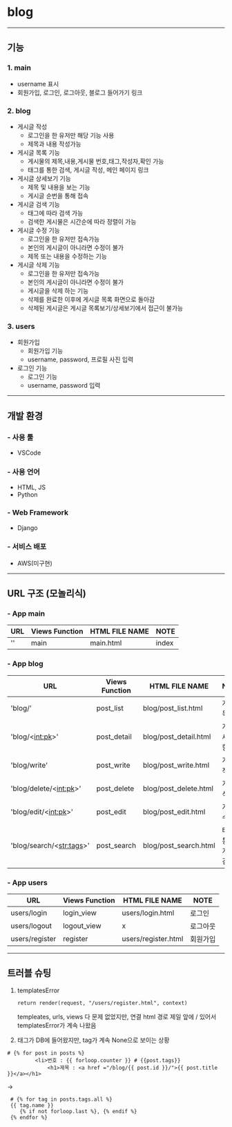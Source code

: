 # blog
---
## 기능
### 1. main
   - username 표시
   - 회원가입, 로그인, 로그아웃, 블로그 들어가기 링크
### 2. blog
   - 게시글 작성
     - 로그인을 한 유저만 해당 기능 사용
     - 제목과 내용 작성가능
   - 게시글 목록 기능
     - 게시물의 제목,내용,게시물 번호,태그,작성자,확인 가능
     - 태그를 통한 검색, 게시글 작성, 메인 페이지 링크
   - 게시글 상세보기 기능
     - 제목 및 내용을 보는 기능
     - 게시글 순번을 통해 접속
   - 게시글 검색 기능
     - 태그에 따라 검색 가능
     - 검색한 게시물은 시간순에 따라 정렬이 가능
   - 게시글 수정 기능
     - 로그인을 한 유저만 접속가능
     - 본인의 게시글이 아니라면 수정이 불가
     - 제목 또는 내용을 수정하는 기능
   - 게시글 삭제 기능
     - 로그인을 한 유저만 접속가능
     - 본인의 게시글이 아니라면 수정이 불가
     - 게시글을 삭제 하는 기능
     - 삭제를 완료한 이후에 게시글 목록 화면으로 돌아감
     - 삭제된 게시글은 게시글 목록보기/상세보기에서 접근이 불가능
### 3. users
   - 회원가입
     - 회원가입 기능
     - username, password, 프로필 사진 입력
   - 로그인 기능
     - 로그인 기능
     - username, password 입력
---
## 개발 환경
### - 사용 툴
  - VSCode
### - 사용 언어
  - HTML, JS
  - Python
### - Web Framework
  - Django
### - 서비스 배포
  - AWS(미구현)
---
## URL 구조 (모놀리식)
### - App main

|URL|Views Function|HTML FILE NAME|NOTE|
|------|---|---|---|
|''|main|main.html|index|

### - App blog

|URL|Views Function|HTML FILE NAME|NOTE|
|------|---|---|---|
|'blog/'|post_list|blog/post_list.html|게시글 목록|
|'blog/<<int:pk>>'|post_detail|blog/post_detail.html|게시글 세부사항|
|'blog/write'|post_write|blog/post_write.html|게시글 작성|
|'blog/delete/<<int:pk>>'|post_delete|blog/post_delete.html|게시글 삭제|
|'blog/edit/<<int:pk>>'|post_edit|blog/post_edit.html|게시글 수정|
|'blog/search/<<str:tags>>'|post_search|blog/post_search.html|태그를 통한 게시글 검색|

### - App users

|URL|Views Function|HTML FILE NAME|NOTE|
|------|---|---|---|
|users/login|login_view|users/login.html|로그인|
|users/logout|logout_view|x|로그아웃|
|users/register|register|users/register.html|회원가입|

---
## 트러블 슈팅

1. templatesError
   ```
   return render(request, "/users/register.html", context)
   ```
   templeates, urls, views 다 문제 없었지만, 연결 html 경로 제일 앞에 / 있어서 templatesError가 계속 나왔음
   
2.  태그가 DB에 들어왔지만, tag가 계속 None으로 보이는 상황
   ```
   # {% for post in posts %} 
            <li>번호 : {{ forloop.counter }} # {{post.tags}}
                <h1>제목 : <a href ="/blog/{{ post.id }}/">{{ post.title }}</a></h1>      
   ```
   ->
   ```
    # {% for tag in posts.tags.all %} 
    {{ tag.name }}
       {% if not forloop.last %}, {% endif %}
    {% endfor %}
   ```

